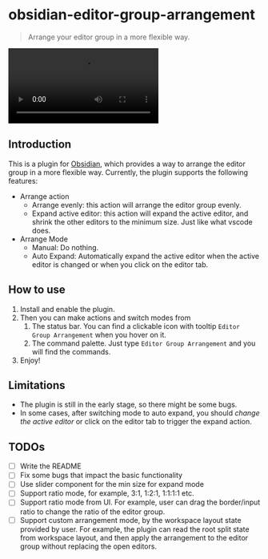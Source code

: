 # obsidian-editor-group-arrangement

> Arrange your editor group in a more flexible way.

![screenshots](./screen-recording.mp4)

## Introduction

This is a plugin for [Obsidian](https://obsidian.md/), which provides a way to arrange the editor group in a more flexible way. Currently, the plugin supports the following features:

- Arrange action
  - Arrange evenly: this action will arrange the editor group evenly.
  - Expand active editor: this action will expand the active editor, and shrink the other editors to the minimum size. Just like what vscode does.
- Arrange Mode
  - Manual: Do nothing.
  - Auto Expand: Automatically expand the active editor when the active editor is changed or when you click on the editor tab.

## How to use

1. Install and enable the plugin.
2. Then you can make actions and switch modes from
   1. The status bar. You can find a clickable icon with tooltip `Editor Group Arrangement` when you hover on it.
   2. The command palette. Just type `Editor Group Arrangement` and you will find the commands.
3. Enjoy!

## Limitations

- The plugin is still in the early stage, so there might be some bugs.
- In some cases, after switching mode to auto expand, you should *change the active editor* or click on the editor tab to trigger the expand action.

## TODOs

- [ ] Write the README
- [ ] Fix some bugs that impact the basic functionality
- [ ] Use slider component for the min size for expand mode
- [ ] Support ratio mode, for example, 3:1, 1:2:1, 1:1:1:1 etc.
- [ ] Support ratio mode from UI. For example, user can drag the border/input ratio to change the ratio of the editor group.
- [ ] Support custom arrangement mode, by the workspace layout state provided by user. For example, the plugin can read the root split state from workspace layout, and then apply the arrangement to the editor group without replacing the open editors.
